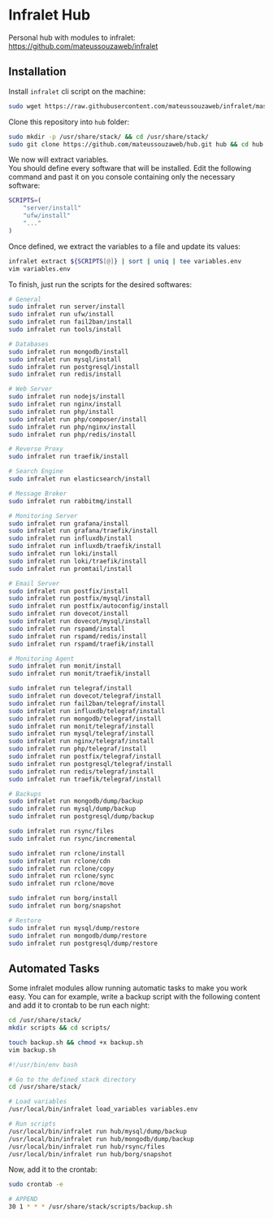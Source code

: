 # Infralet Hub

Personal hub with modules to infralet: \
<https://github.com/mateussouzaweb/infralet>

## Installation

Install ``infralet`` cli script on the machine:

```bash
sudo wget https://raw.githubusercontent.com/mateussouzaweb/infralet/master/infralet.sh -O /usr/local/bin/infralet && sudo chmod +x /usr/local/bin/infralet
```

Clone this repository into ``hub`` folder:

```bash
sudo mkdir -p /usr/share/stack/ && cd /usr/share/stack/
sudo git clone https://github.com/mateussouzaweb/hub.git hub && cd hub
```

We now will extract variables. \
You should define every software that will be installed. Edit the following command and past it on you console containing only the necessary software:

```bash
SCRIPTS=(
    "server/install"
    "ufw/install"
    "..."
)
```

Once defined, we extract the variables to a file and update its values:

```bash
infralet extract ${SCRIPTS[@]} | sort | uniq | tee variables.env
vim variables.env
```

To finish, just run the scripts for the desired softwares:

```bash
# General
sudo infralet run server/install
sudo infralet run ufw/install
sudo infralet run fail2ban/install
sudo infralet run tools/install

# Databases
sudo infralet run mongodb/install
sudo infralet run mysql/install
sudo infralet run postgresql/install
sudo infralet run redis/install

# Web Server
sudo infralet run nodejs/install
sudo infralet run nginx/install
sudo infralet run php/install
sudo infralet run php/composer/install
sudo infralet run php/nginx/install
sudo infralet run php/redis/install

# Reverse Proxy
sudo infralet run traefik/install

# Search Engine
sudo infralet run elasticsearch/install

# Message Broker
sudo infralet run rabbitmq/install

# Monitoring Server
sudo infralet run grafana/install
sudo infralet run grafana/traefik/install
sudo infralet run influxdb/install
sudo infralet run influxdb/traefik/install
sudo infralet run loki/install
sudo infralet run loki/traefik/install
sudo infralet run promtail/install

# Email Server
sudo infralet run postfix/install
sudo infralet run postfix/mysql/install
sudo infralet run postfix/autoconfig/install
sudo infralet run dovecot/install
sudo infralet run dovecot/mysql/install
sudo infralet run rspamd/install
sudo infralet run rspamd/redis/install
sudo infralet run rspamd/traefik/install

# Monitoring Agent
sudo infralet run monit/install
sudo infralet run monit/traefik/install

sudo infralet run telegraf/install
sudo infralet run dovecot/telegraf/install
sudo infralet run fail2ban/telegraf/install
sudo infralet run influxdb/telegraf/install
sudo infralet run mongodb/telegraf/install
sudo infralet run monit/telegraf/install
sudo infralet run mysql/telegraf/install
sudo infralet run nginx/telegraf/install
sudo infralet run php/telegraf/install
sudo infralet run postfix/telegraf/install
sudo infralet run postgresql/telegraf/install
sudo infralet run redis/telegraf/install
sudo infralet run traefik/telegraf/install

# Backups
sudo infralet run mongodb/dump/backup
sudo infralet run mysql/dump/backup
sudo infralet run postgresql/dump/backup

sudo infralet run rsync/files
sudo infralet run rsync/incremental

sudo infralet run rclone/install
sudo infralet run rclone/cdn
sudo infralet run rclone/copy
sudo infralet run rclone/sync
sudo infralet run rclone/move

sudo infralet run borg/install
sudo infralet run borg/snapshot

# Restore
sudo infralet run mysql/dump/restore
sudo infralet run mongodb/dump/restore
sudo infralet run postgresql/dump/restore
```

## Automated Tasks

Some infralet modules allow running automatic tasks to make you work easy. You can for example, write a backup script with the following content and add it to crontab to be run each night:

```bash
cd /usr/share/stack/
mkdir scripts && cd scripts/

touch backup.sh && chmod +x backup.sh
vim backup.sh
```

```bash
#!/usr/bin/env bash

# Go to the defined stack directory
cd /usr/share/stack/

# Load variables
/usr/local/bin/infralet load_variables variables.env

# Run scripts
/usr/local/bin/infralet run hub/mysql/dump/backup
/usr/local/bin/infralet run hub/mongodb/dump/backup
/usr/local/bin/infralet run hub/rsync/files
/usr/local/bin/infralet run hub/borg/snapshot
```

Now, add it to the crontab:

```bash
sudo crontab -e
```

```bash
# APPEND
30 1 * * * /usr/share/stack/scripts/backup.sh
```
